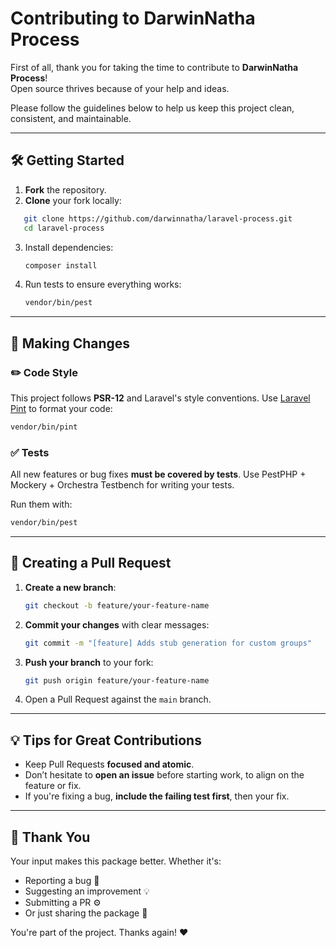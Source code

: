 # Contributing to DarwinNatha Process

First of all, thank you for taking the time to contribute to **DarwinNatha Process**!  
Open source thrives because of your help and ideas.

Please follow the guidelines below to help us keep this project clean, consistent, and maintainable.

---

## 🛠️ Getting Started

1. **Fork** the repository.
2. **Clone** your fork locally:
```bash
   git clone https://github.com/darwinnatha/laravel-process.git
   cd laravel-process
```

3. Install dependencies:

   ```bash
   composer install
   ```

4. Run tests to ensure everything works:

   ```bash
   vendor/bin/pest
   ```

---

## 🚀 Making Changes

### ✏️ Code Style

This project follows **PSR-12** and Laravel's style conventions.
Use [Laravel Pint](https://laravel.com/docs/pint) to format your code:

```bash
vendor/bin/pint
```

### ✅ Tests

All new features or bug fixes **must be covered by tests**.
Use PestPHP + Mockery + Orchestra Testbench for writing your tests.

Run them with:

```bash
vendor/bin/pest
```

---

## 📄 Creating a Pull Request

1. **Create a new branch**:

   ```bash
   git checkout -b feature/your-feature-name
   ```

2. **Commit your changes** with clear messages:

   ```bash
   git commit -m "[feature] Adds stub generation for custom groups"
   ```

3. **Push your branch** to your fork:

   ```bash
   git push origin feature/your-feature-name
   ```

4. Open a Pull Request against the `main` branch.

---

## 💡 Tips for Great Contributions

* Keep Pull Requests **focused and atomic**.
* Don’t hesitate to **open an issue** before starting work, to align on the feature or fix.
* If you're fixing a bug, **include the failing test first**, then your fix.

---

## 🙏 Thank You

Your input makes this package better. Whether it's:

* Reporting a bug 🐞
* Suggesting an improvement 💡
* Submitting a PR ⚙️
* Or just sharing the package 💬

You're part of the project. Thanks again! ❤️


